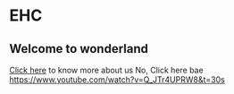 # EHC
## Welcome to wonderland

[Click here](https://www.youtube.com/watch?v=dQw4w9WgXcQ) to know more about us
No, Click here bae
https://www.youtube.com/watch?v=Q_JTr4UPRW8&t=30s
